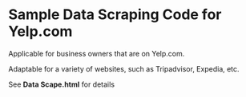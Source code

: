 # Sample Data Scraping Code for Yelp.com

Applicable for business owners that are on Yelp.com.

Adaptable for a variety of websites, such as Tripadvisor, Expedia, etc.

See __Data Scape.html__ for details
